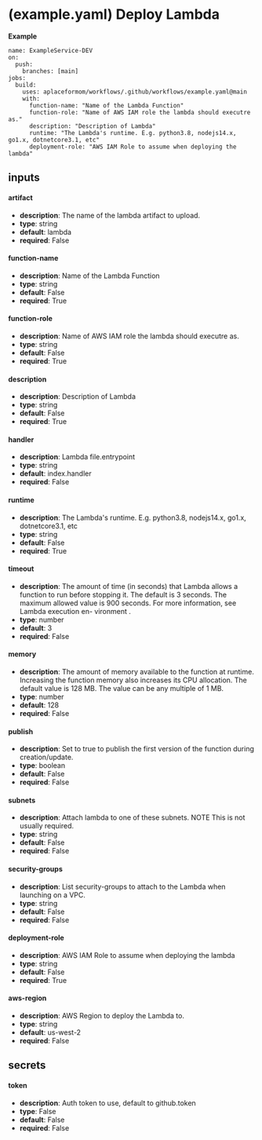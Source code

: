 # (example.yaml) Deploy Lambda

**Example**

```
name: ExampleService-DEV
on:
  push:
    branches: [main]
jobs:
  build:
    uses: aplaceformom/workflows/.github/workflows/example.yaml@main
    with:
      function-name: "Name of the Lambda Function"
      function-role: "Name of AWS IAM role the lambda should executre as."
      description: "Description of Lambda"
      runtime: "The Lambda's runtime. E.g. python3.8, nodejs14.x, go1.x, dotnetcore3.1, etc"
      deployment-role: "AWS IAM Role to assume when deploying the lambda"
```

## inputs

#### artifact
- **description**: The name of the lambda artifact to upload.
- **type**: string
- **default**: lambda
- **required**: False

#### function-name
- **description**: Name of the Lambda Function
- **type**: string
- **default**: False
- **required**: True

#### function-role
- **description**: Name of AWS IAM role the lambda should executre as.
- **type**: string
- **default**: False
- **required**: True

#### description
- **description**: Description of Lambda
- **type**: string
- **default**: False
- **required**: True

#### handler
- **description**: Lambda file.entrypoint
- **type**: string
- **default**: index.handler
- **required**: False

#### runtime
- **description**: The Lambda's runtime. E.g. python3.8, nodejs14.x, go1.x, dotnetcore3.1, etc
- **type**: string
- **default**: False
- **required**: True

#### timeout
- **description**: The amount of time (in seconds) that Lambda allows a function to run before stopping it. The default is 3 seconds.  The  maximum  allowed value is 900 seconds. For more information, see Lambda execution en- vironment .
- **type**: number
- **default**: 3
- **required**: False

#### memory
- **description**: The amount of memory available to the function at runtime.  Increasing  the  function memory also increases its CPU allocation. The default value is 128 MB. The value can be any multiple of 1 MB.
- **type**: number
- **default**: 128
- **required**: False

#### publish
- **description**: Set to true to publish the first version of the function during creation/update.
- **type**: boolean
- **default**: False
- **required**: False

#### subnets
- **description**: Attach lambda to one of these subnets. NOTE This is not usually required.
- **type**: string
- **default**: False
- **required**: False

#### security-groups
- **description**: List security-groups to attach to the Lambda when launching on a VPC.
- **type**: string
- **default**: False
- **required**: False

#### deployment-role
- **description**: AWS IAM Role to assume when deploying the lambda
- **type**: string
- **default**: False
- **required**: True

#### aws-region
- **description**: AWS Region to deploy the Lambda to.
- **type**: string
- **default**: us-west-2
- **required**: False

## secrets

#### token
- **description**: Auth token to use, default to github.token
- **type**: False
- **default**: False
- **required**: False

